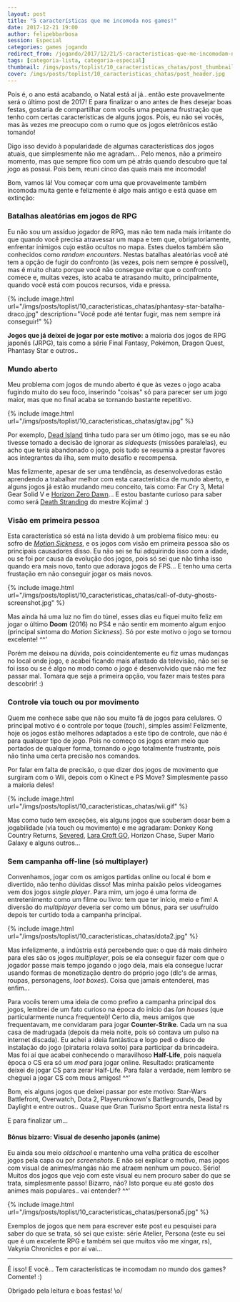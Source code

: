 ```yaml
---
layout: post
title: "5 características que me incomoda nos games!"
date: 2017-12-21 19:00
author: felipebbarbosa
session: Especial
categories: games jogando
redirect_from: /jogando/2017/12/21/5-caracteristicas-que-me-incomodam-nos-games.html
tags: [categoria-lista, categoria-especial]
thumbnail: /imgs/posts/toplist/10_caracteristicas_chatas/post_thumbnail.jpg
cover: /imgs/posts/toplist/10_caracteristicas_chatas/post_header.jpg
---
```


Pois é, o ano está acabando, o Natal está aí já.. então este provavelmente será o último post de 2017! E para finalizar o ano antes de lhes desejar boas festas, gostaria de compartilhar com vocês uma pequena frustração que tenho com certas características de alguns jogos. Pois, eu não sei vocês, mas às vezes me preocupo com o rumo que os jogos eletrônicos estão tomando!

Digo isso devido à popularidade de algumas características dos jogos atuais, que simplesmente não me agradam... Pelo menos, não a primeiro momento, mas que sempre fico com um pé atrás quando descubro que tal jogo as possui. Pois bem, reuni cinco das quais mais me incomoda!

<!--more-->

Bom, vamos lá! Vou começar com uma que provavelmente também incomoda muita gente e felizmente é algo mais antigo e está quase em extinção:

### Batalhas aleatórias em jogos de RPG

Eu não sou um assíduo jogador de RPG, mas não tem nada mais irritante do que quando você precisa atravessar um mapa e tem que, obrigatoriamente, enfrentar inimigos cujo estão ocultos no mapa. Estes duelos também são conhecidos como _random encounters_. Nestas batalhas aleatórias você até tem a opção de fugir do confronto (às vezes, pois nem sempre é possível), mas é muito chato porque você não consegue evitar que o confronto comece e, muitas vezes, isto acaba te atrasando muito, principalmente, quando você está com poucos recursos, vida e pressa.

{% include image.html
  url="/imgs/posts/toplist/10_caracteristicas_chatas/phantasy-star-batalha-draco.jpg"
  description="Você pode até tentar fugir, mas nem sempre irá conseguir!" %}

**Jogos que já deixei de jogar por este motivo:** a maioria dos jogos de RPG japonês (JRPG), tais como a série Final Fantasy, Pokémon, Dragon Quest, Phantasy Star e outros..

### Mundo aberto

Meu problema com jogos de mundo aberto é que às vezes o jogo acaba fugindo muito do seu foco, inserindo "coisas" só para parecer ser um jogo maior, mas que no final acaba se tornando bastante repetitivo.

{% include image.html
  url="/imgs/posts/toplist/10_caracteristicas_chatas/gtav.jpg" %}

Por exemplo, [Dead Island](/jogando/analise/2015/03/19/analise-dead-island-xbox-360.html) tinha tudo para ser um ótimo jogo, mas se eu não tivesse tomado a decisão de ignorar as _sidequests_ (missões paralelas), eu acho que teria abandonado o jogo, pois tudo se resumia a prestar favores aos integrantes da ilha, sem muito desafio e recompensa.

Mas felizmente, apesar de ser uma tendência, as desenvolvedoras estão aprendendo a trabalhar melhor com esta característica de mundo aberto, e alguns jogos já estão mudando meu conceito, tais como: Far Cry 3, Metal Gear Solid V e [Horizon Zero Dawn](/jogando/analise/2017/06/25/analise-horizon-zero-dawn.html)... E estou bastante curioso para saber como será [Death Stranding](https://www.youtube.com/watch?v=dbGD_d2cGEk) do mestre Kojima! :)

### Visão em primeira pessoa

Esta característica só está na lista devido à um problema físico meu: eu sofro de [_Motion Sickness_](https://gamercaduco.com/2012/06/11/motion-sickness-ou-cinetose-e-a-influencia-nos-games/), e os jogos com visão em primeira pessoa são os principais causadores disso. Eu não sei se fui adquirindo isso com a idade, ou se foi por causa da evolução dos jogos, pois só sei que não tinha isso quando era mais novo, tanto que adorava jogos de FPS... E tenho uma certa frustação em não conseguir jogar os mais novos.

{% include image.html
  url="/imgs/posts/toplist/10_caracteristicas_chatas/call-of-duty-ghosts-screenshot.jpg" %}

Mas ainda há uma luz no fim do túnel, esses dias eu fiquei muito feliz em jogar o último **Doom** (2016) no PS4 e não sentir em momento algum enjoo (principal sintoma do _Motion Sickness_). Só por este motivo o jogo se tornou excelente! ^^'

Porém me deixou na dúvida, pois coincidentemente eu fiz umas mudanças no local onde jogo, e acabei ficando mais afastado da televisão, não sei se foi isso ou se é algo no modo como o jogo é desenvolvido que não me fez passar mal. Tomara que seja a primeira opção, vou fazer mais testes para descobrir! :)

### Controle via touch ou por movimento

Quem me conhece sabe que não sou muito fã de jogos para celulares. O principal motivo é o controle por toque (_touch_), simples assim! Felizmente, hoje os jogos estão melhores adaptados a este tipo de controle, que não é para qualquer tipo de jogo. Pois no começo os jogos eram meio que portados de qualquer forma, tornando o jogo totalmente frustrante, pois não tinha uma certa precisão nos comandos.

Por falar em falta de precisão, o que dizer dos jogos de movimento que surgiram com o Wii, depois com o Kinect e PS Move? Simplesmente passo a maioria deles!

{% include image.html
  url="/imgs/posts/toplist/10_caracteristicas_chatas/wii.gif" %}

Mas como tudo tem exceções, eis alguns jogos que souberam dosar bem a jogabilidade (via touch ou movimento) e me agradaram: Donkey Kong Country Returns, [Severed](/jogando/analise/2017/05/06/analise-severed.html), [Lara Croft GO](/jogando/analise/2016/12/07/analise-lara-croft-go.html), Horizon Chase, Super Mario Galaxy e alguns outros...

### Sem campanha off-line (só multiplayer)

Convenhamos, jogar com os amigos partidas online ou local é bom e divertido, não tenho dúvidas disso! Mas minha paixão pelos videogames vem dos jogos _single player_. Para mim, um jogo é uma forma de entretenimento como um filme ou livro: tem que ter início, meio e fim! A diversão do _multiplayer_ deveria ser como um bônus, para ser usufruído depois ter curtido toda a campanha principal.

{% include image.html
  url="/imgs/posts/toplist/10_caracteristicas_chatas/dota2.jpg" %}

Mas infelizmente, a indústria está percebendo que: o que dá mais dinheiro para eles são os jogos _multiplayer_, pois se ela conseguir fazer com que o jogador passe mais tempo jogando o jogo dela, mais ela consegue lucrar usando formas de monetização dentro do próprio jogo (dlc's de armas, roupas, personagens, _loot boxes_). Coisa que jamais entenderei, mas enfim...

Para vocês terem uma ideia de como prefiro a campanha principal dos jogos, lembrei de um fato curioso na época do início das _lan houses_ (que particularmente nunca frequentei)! Certo dia, meus amigos que frequentavam, me convidaram para jogar **Counter-Strike**. Cada um na sua casa de madrugada (depois da meia noite, pois só contava um pulso na internet discada). Eu achei a ideia fantástica e logo pedi o disco de instalação do jogo (pirataria rolava solto) para participar da brincadeira. Mas foi aí que acabei conhecendo o maravilhoso **Half-Life**, pois naquela época o CS era só um _mod_ para jogar online. Resultado: praticamente deixei de jogar CS para zerar Half-Life. Para falar a verdade, nem lembro se cheguei a jogar CS com meus amigos! ^^'

Bom, eis alguns jogos que deixei passar por este motivo: Star-Wars Battlefront, Overwatch, Dota 2, Playerunknown's Battlegrounds, Dead by Daylight e entre outros.. Quase que Gran Turismo Sport entra nesta lista! rs

E para finalizar um...

#### Bônus bizarro: Visual de desenho japonês (anime)

Eu ainda sou meio _oldschool_ e mantenho uma velha prática de escolher jogos pela capa ou por _screenshots_. E não sei explicar o motivo, mas jogos com visual de animes/mangás não me atraem nenhum um pouco. Sério! Muitos dos jogos que vejo com este visual eu nem procuro saber do que se trata, simplesmente passo! Bizarro, não? Isto porque eu até gosto dos animes mais populares.. vai entender? ^^'

{% include image.html
  url="/imgs/posts/toplist/10_caracteristicas_chatas/persona5.jpg" %}

Exemplos de jogos que nem para escrever este post eu pesquisei para saber do que se trata, só sei que existe: série Atelier, Persona (este eu sei que é um excelente RPG e também sei que muitos vão me xingar, rs), Vakyria Chronicles e por aí vai...

---

É isso! E você... Tem características te incomodam no mundo dos games? Comente! :)

Obrigado pela leitura e boas festas! \o/
